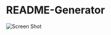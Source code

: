 # README-Generator
 
![Screen Shot]([https://github.com/cnl-95/Weather-Dashboard/blob/main/imgs/mainpage.png?raw=true](https://raw.githubusercontent.com/cnl-95/README-Generator/main/recording/Animation.gif))
